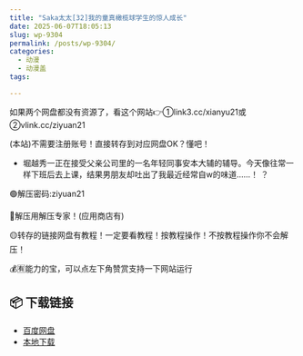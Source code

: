 ```yaml
---
title: "Saka太太[32]我的童真橄榄球学生的惊人成长"
date: 2025-06-07T18:05:13
slug: wp-9304
permalink: /posts/wp-9304/
categories:
  - 动漫
  - 动漫盖
tags:

---
```


如果两个网盘都没有资源了，看这个网站👉①link3.cc/xianyu21或②vlink.cc/ziyuan21

(本站)不需要注册账号！直接转存到对应网盘OK？懂吧！

*   堀越秀一正在接受父亲公司里的一名年轻同事安本大辅的辅导。今天像往常一样下班后去上课，结果男朋友却吐出了我最近经常自w的味道……！ ？

🟢解压密码:ziyuan21

🔵解压用解压专家！(应用商店有)

🟡转存的链接网盘有教程！一定要看教程！按教程操作！不按教程操作你不会解压！

💰🈶能力的宝，可以点左下角赞赏支持一下网站运行

## 📦 下载链接
- [百度网盘](https://blziyuan21.com/pay-download/9304?key=a3fb803d18&down_id=0)
- [本地下载](https://blziyuan21.com/pay-download/9304?key=a3fb803d18&down_id=1)

